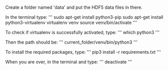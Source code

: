 Create a folder named 'data' and put the HDF5 data files in there.

In the terminal type:
'''
sudo apt-get install python3-pip
sudo apt-get install python3-virtualenv
virtualenv venv
source venv/bin/activate
'''

To check if virtualenv is successfully activated, type:
'''
which python3
'''

Then the path should be:
'''
current_folder/venv/bin/python3
'''

To install the required packages, type:
'''
pip3 install -r requirements.txt
'''

When you are over, in the terminal and type:
'''
deactivate
'''

